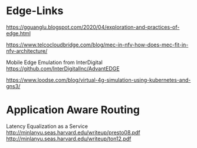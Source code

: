 # Edge-Links

https://gguanglu.blogspot.com/2020/04/exploration-and-practices-of-edge.html

https://www.telcocloudbridge.com/blog/mec-in-nfv-how-does-mec-fit-in-nfv-architecture/

Mobile Edge Emulation from InterDigital
https://github.com/InterDigitalInc/AdvantEDGE

https://www.loodse.com/blog/virtual-4g-simulation-using-kubernetes-and-gns3/


# Application Aware Routing 
Latency Equalization as a Service http://minlanyu.seas.harvard.edu/writeup/presto08.pdf http://minlanyu.seas.harvard.edu/writeup/ton12.pdf
